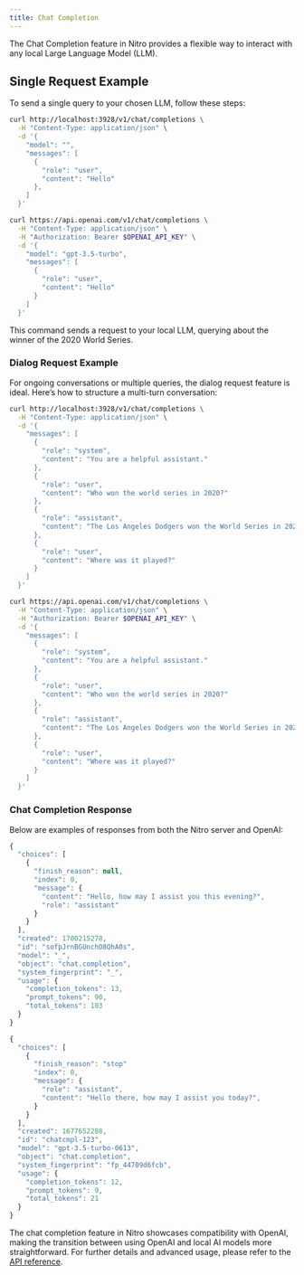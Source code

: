 ```yaml
---
title: Chat Completion
---
```


The Chat Completion feature in Nitro provides a flexible way to interact with any local Large Language Model (LLM).

## Single Request Example

To send a single query to your chosen LLM, follow these steps:

<div style={{ width: '50%', float: 'left', clear: 'left' }}>

```bash title="Nitro"
curl http://localhost:3928/v1/chat/completions \
  -H "Content-Type: application/json" \
  -d '{
    "model": "",
    "messages": [
      {
        "role": "user",
        "content": "Hello"
      },
    ]
  }'

```

</div>

<div style={{ width: '50%', float: 'right', clear: 'right' }}>

```bash title="OpenAI"
curl https://api.openai.com/v1/chat/completions \
  -H "Content-Type: application/json" \
  -H "Authorization: Bearer $OPENAI_API_KEY" \
  -d '{
    "model": "gpt-3.5-turbo",
    "messages": [
      {
        "role": "user",
        "content": "Hello"
      }
    ]
  }'
```

</div>

This command sends a request to your local LLM, querying about the winner of the 2020 World Series.

### Dialog Request Example

For ongoing conversations or multiple queries, the dialog request feature is ideal. Here’s how to structure a multi-turn conversation:

<div style={{ width: '50%', float: 'left', clear: 'left' }}>

```bash title="Nitro"
curl http://localhost:3928/v1/chat/completions \
  -H "Content-Type: application/json" \
  -d '{
    "messages": [
      {
        "role": "system",
        "content": "You are a helpful assistant."
      },
      {
        "role": "user",
        "content": "Who won the world series in 2020?"
      },
      {
        "role": "assistant",
        "content": "The Los Angeles Dodgers won the World Series in 2020."
      },
      {
        "role": "user",
        "content": "Where was it played?"
      }
    ]
  }'

```

</div>

<div style={{ width: '50%', float: 'right', clear: 'right' }}>

```bash title="OpenAI"
curl https://api.openai.com/v1/chat/completions \
  -H "Content-Type: application/json" \
  -H "Authorization: Bearer $OPENAI_API_KEY" \
  -d '{
    "messages": [
      {
        "role": "system",
        "content": "You are a helpful assistant."
      },
      {
        "role": "user",
        "content": "Who won the world series in 2020?"
      },
      {
        "role": "assistant",
        "content": "The Los Angeles Dodgers won the World Series in 2020."
      },
      {
        "role": "user",
        "content": "Where was it played?"
      }
    ]
  }'
```

</div>

### Chat Completion Response

Below are examples of responses from both the Nitro server and OpenAI:

<div style={{ width: '50%', float: 'left', clear: 'left' }}>

```js title="Nitro"
{
  "choices": [
    {
      "finish_reason": null,
      "index": 0,
      "message": {
        "content": "Hello, how may I assist you this evening?",
        "role": "assistant"
      }
    }
  ],
  "created": 1700215278,
  "id": "sofpJrnBGUnchO8QhA0s",
  "model": "_",
  "object": "chat.completion",
  "system_fingerprint": "_",
  "usage": {
    "completion_tokens": 13,
    "prompt_tokens": 90,
    "total_tokens": 103
  }
}
```

</div>

<div style={{ width: '50%', float: 'right', clear: 'right' }}>

```js title="OpenAI"
{
  "choices": [
    {
      "finish_reason": "stop"
      "index": 0,
      "message": {
        "role": "assistant",
        "content": "Hello there, how may I assist you today?",
      }
    }
  ],
  "created": 1677652288,
  "id": "chatcmpl-123",
  "model": "gpt-3.5-turbo-0613",
  "object": "chat.completion",
  "system_fingerprint": "fp_44709d6fcb",
  "usage": {
    "completion_tokens": 12,
    "prompt_tokens": 9,
    "total_tokens": 21
  }
}
```

</div>

The chat completion feature in Nitro showcases compatibility with OpenAI, making the transition between using OpenAI and local AI models more straightforward. For further details and advanced usage, please refer to the [API reference](https://nitro.jan.ai/api-reference).
